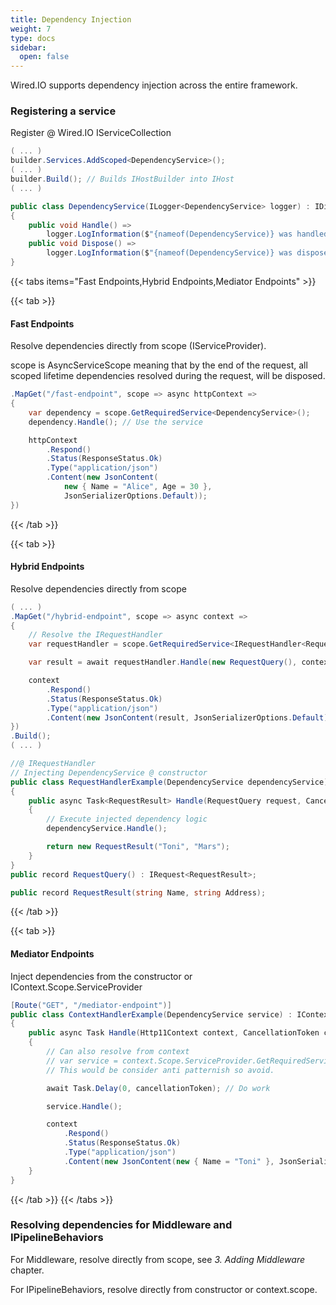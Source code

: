 ```yaml
---
title: Dependency Injection
weight: 7
type: docs
sidebar:
  open: false
---
```


Wired.IO supports dependency injection across the entire framework.

### Registering a service

Register @ Wired.IO IServiceCollection

```csharp
( ... )
builder.Services.AddScoped<DependencyService>();
( ... )
builder.Build(); // Builds IHostBuilder into IHost
( ... )

public class DependencyService(ILogger<DependencyService> logger) : IDisposable
{
    public void Handle() =>
        logger.LogInformation($"{nameof(DependencyService)} was handled.");
    public void Dispose() =>
        logger.LogInformation($"{nameof(DependencyService)} was disposed.");
}
```

{{< tabs items="Fast Endpoints,Hybrid Endpoints,Mediator Endpoints" >}}

{{< tab >}}

#### Fast Endpoints

Resolve dependencies directly from scope (IServiceProvider).

scope is AsyncServiceScope meaning that by the end of the request, all scoped lifetime dependencies resolved during the request, will be disposed.

```csharp
.MapGet("/fast-endpoint", scope => async httpContext =>
{
    var dependency = scope.GetRequiredService<DependencyService>();
    dependency.Handle(); // Use the service

    httpContext
        .Respond()
        .Status(ResponseStatus.Ok)
        .Type("application/json")
        .Content(new JsonContent(
            new { Name = "Alice", Age = 30 }, 
            JsonSerializerOptions.Default));
})
```
{{< /tab >}}

{{< tab >}}
#### Hybrid Endpoints

Resolve dependencies directly from scope

```csharp
( ... )
.MapGet("/hybrid-endpoint", scope => async context =>
{
    // Resolve the IRequestHandler
    var requestHandler = scope.GetRequiredService<IRequestHandler<RequestQuery, RequestResult>>();

    var result = await requestHandler.Handle(new RequestQuery(), context.CancellationToken);

    context
        .Respond()
        .Status(ResponseStatus.Ok)
        .Type("application/json")
        .Content(new JsonContent(result, JsonSerializerOptions.Default));
})
.Build();
( ... )

//@ IRequestHandler
// Injecting DependencyService @ constructor
public class RequestHandlerExample(DependencyService dependencyService) : IRequestHandler<RequestQuery, RequestResult>
{
    public async Task<RequestResult> Handle(RequestQuery request, CancellationToken cancellationToken)
    {
        // Execute injected dependency logic
        dependencyService.Handle();

        return new RequestResult("Toni", "Mars");
    }
}
public record RequestQuery() : IRequest<RequestResult>;

public record RequestResult(string Name, string Address);

```
{{< /tab >}}

{{< tab >}}
#### Mediator Endpoints

Inject dependencies from the constructor or IContext.Scope.ServiceProvider

```csharp
[Route("GET", "/mediator-endpoint")]
public class ContextHandlerExample(DependencyService service) : IContextHandler<Http11Context>
{
    public async Task Handle(Http11Context context, CancellationToken cancellationToken)
    {
        // Can also resolve from context
        // var service = context.Scope.ServiceProvider.GetRequiredService<DependencyService>();
        // This would be consider anti patternish so avoid.

        await Task.Delay(0, cancellationToken); // Do work

        service.Handle();

        context
            .Respond()
            .Status(ResponseStatus.Ok)
            .Type("application/json")
            .Content(new JsonContent(new { Name = "Toni" }, JsonSerializerOptions.Default));
    }
}
```
{{< /tab >}}
{{< /tabs >}}


### Resolving dependencies for Middleware and IPipelineBehaviors

For Middleware, resolve directly from scope, see *3. Adding Middleware* chapter.

For IPipelineBehaviors, resolve directly from constructor or context.scope.